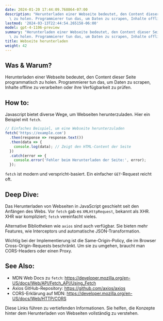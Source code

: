 ```yaml
---
date: 2024-01-20 17:44:09.768864-07:00
description: "Herunterladen einer Webseite bedeutet, den Content dieser Seite programmatisch\
  \ zu holen. Programmierer tun das, um Daten zu scrapen, Inhalte offline zu\u2026"
lastmod: '2024-03-13T22:44:54.265158-06:00'
model: gpt-4-1106-preview
summary: "Herunterladen einer Webseite bedeutet, den Content dieser Seite programmatisch\
  \ zu holen. Programmierer tun das, um Daten zu scrapen, Inhalte offline zu\u2026"
title: Webseite herunterladen
weight: 42
---
```


## Was & Warum?
Herunterladen einer Webseite bedeutet, den Content dieser Seite programmatisch zu holen. Programmierer tun das, um Daten zu scrapen, Inhalte offline zu verarbeiten oder ihre Verfügbarkeit zu prüfen.

## How to:
Javascript bietet diverse Wege, um Webseiten herunterzuladen. Hier ein Beispiel mit `fetch`.

```Javascript
// Einfaches Beispiel, um eine Webseite herunterzuladen
fetch('https://example.com')
  .then(response => response.text())
  .then(data => {
    console.log(data); // Zeigt den HTML-Content der Seite
  })
  .catch(error => {
    console.error('Fehler beim Herunterladen der Seite:', error);
  });
```

`fetch` ist modern und verspricht-basiert. Ein einfacher `GET`-Request reicht oft.

## Deep Dive:
Das Herunterladen von Webseiten in JavaScript geschieht seit den Anfängen des Webs. Vor `fetch` gab es `XMLHttpRequest`, bekannt als XHR. XHR war kompliziert; `fetch` vereinfacht vieles.

Alternative Bibliotheken wie `axios` sind auch verfügbar. Sie bieten mehr Features, wie Interceptors und automatische JSON-Transformation.

Wichtig bei der Implementierung ist die Same-Origin-Policy, die im Browser Cross-Origin-Requests beschränkt. Um sie zu umgehen, braucht man CORS-Headers oder einen Proxy.

## See Also:
- MDN Web Docs zu `fetch`: https://developer.mozilla.org/en-US/docs/Web/API/Fetch_API/Using_Fetch
- Axios GitHub-Repository: https://github.com/axios/axios
- CORS-Erklärung auf MDN: https://developer.mozilla.org/en-US/docs/Web/HTTP/CORS

Diese Links führen zu vertiefenden Informationen. Sie helfen, die Konzepte hinter dem Herunterladen von Webseiten vollständig zu verstehen.
